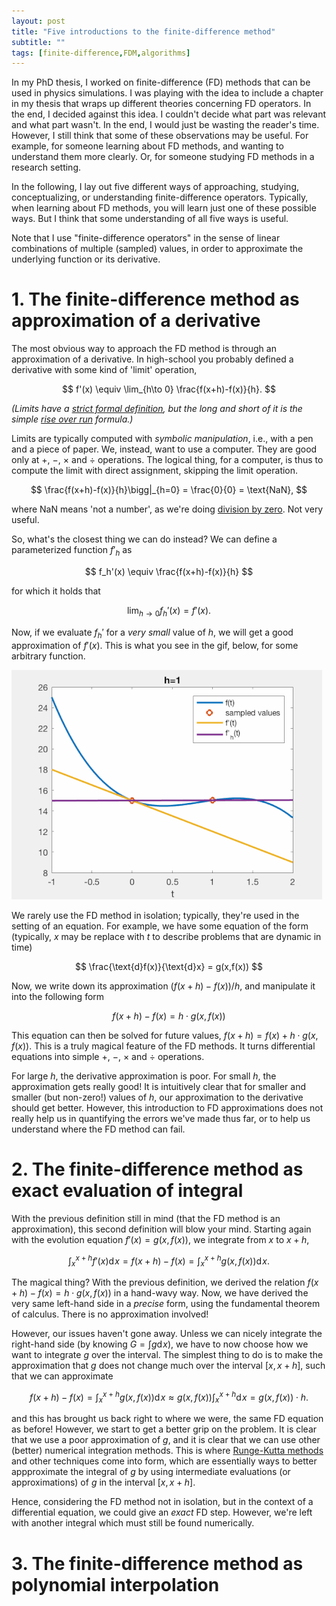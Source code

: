 ```yaml
---
layout: post
title: "Five introductions to the finite-difference method"
subtitle: ""
tags: [finite-difference,FDM,algorithms]
---
```


In my PhD thesis, I worked on finite-difference (FD) methods that can be used in physics simulations. I was playing with the idea to include a chapter in my thesis that wraps up different theories concerning FD operators.
In the end, I decided against this idea. I couldn't decide what part was relevant and what part wasn't. In the end, I would just be wasting the reader's time.
However, I still think that some of these observations may be useful. For example, for someone learning about FD methods, and wanting to understand them more clearly. Or, for someone studying FD methods in a research setting.

In the following, I lay out five different ways of approaching, studying, conceptualizing, or understanding finite-difference operators. Typically, when learning about FD methods, you will learn just one of these possible ways. But I think that some understanding of all five ways is useful.

Note that I use "finite-difference operators" in the sense of linear combinations of multiple (sampled) values, in order to approximate the underlying function or its derivative.

# 1. The finite-difference method as approximation of a derivative
The most obvious way to approach the FD method is through an approximation of a derivative. In high-school you probably defined a derivative with some kind of 'limit' operation,

$$ f'(x) \equiv \lim_{h\to 0} \frac{f(x+h)-f(x)}{h}. $$

*(Limits have a [strict formal definition](https://en.wikipedia.org/wiki/(ε,_δ)-definition_of_limit), but the long and short of it is the simple [rise over run](https://www.onlinemath4all.com/rise-over-run-formula.html) formula.)*

Limits are typically computed with *symbolic manipulation*, i.e., with a pen and a piece of paper. We, instead, want to use a computer. They are good only at $+$, $-$, $\times$ and $\div$ operations. The logical thing, for a computer, is thus to compute the limit with direct assignment, skipping the limit operation.

$$ \frac{f(x+h)-f(x)}{h}\bigg|_{h=0} = \frac{0}{0} = \text{NaN}, $$

where $\text{NaN}$ means 'not a number', as we're doing [division by zero](https://en.wikipedia.org/wiki/Division_by_zero). Not very useful.

So, what's the closest thing we can do instead? We can define a parameterized function $f'_h$ as

$$ f_h'(x) \equiv \frac{f(x+h)-f(x)}{h} $$

for which it holds that

$$ \lim_{h\to 0} f_h'(x) = f'(x). $$

Now, if we evaluate $f_h'$ for a *very small* value of $h$, we will get a good approximation of $f'(x)$. This is what you see in the gif, below, for some arbitrary function.

![derivative approximation](../assets/img/FD_as_limit.gif)


We rarely use the FD method in isolation; typically, they're used in the setting of an equation. For example, we have some equation of the form (typically, $x$ may be replace with $t$ to describe problems that are dynamic in time)

$$ \frac{\text{d}f(x)}{\text{d}x} = g(x,f(x)) $$

Now, we write down its approximation $(f(x+h)-f(x))/h$, and manipulate it into the following form

$$ f(x+h) - f(x) = h\cdot g(x,f(x)) $$

This equation can then be solved for future values, $f(x+h) = f(x) + h\cdot g(x,f(x))$. This is a truly magical feature of the FD methods. It turns differential equations into simple $+$, $-$, $\times$ and $\div$ operations.

For large $h$, the derivative approximation is poor. For small $h$, the approximation gets really good! It is intuitively clear that for smaller and smaller (but non-zero!) values of $h$, our approximation to the derivative should get better. 
However, this introduction to FD approximations does not really help us in quantifying the errors we've made thus far, or to help us understand where the FD method can fail.

# 2. The finite-difference method as exact evaluation of integral
With the previous definition still in mind (that the FD method is an approximation), this second definition will blow your mind. Starting again with the evolution equation $f'(x)=g(x,f(x))$, we integrate from $x$ to $x+h$,

$$ \int_{x}^{x+h} f'(x) \text{d}\! x = f(x+h) - f(x) = \int_x^{x+h} g(x,f(x)) \text{d}\! x. $$

The magical thing? With the previous definition, we derived the relation $f(x+h)-f(x)=h\cdot g(x,f(x))$ in a hand-wavy way. Now, we have derived the very same left-hand side in a *precise* form, using the fundamental theorem of calculus. There is no approximation involved!

However, our issues haven't gone away. Unless we can nicely integrate the right-hand side (by knowing $G=\int g\text{d}\! x$), we have to now choose how we want to integrate $g$ over the interval. The simplest thing to do is to make the approximation that $g$ does not change much over the interval $[x,x+h]$, such that we can approximate

$$ f(x+h) - f(x) = \int_x^{x+h} g(x,f(x)) \text{d}\! x \approx g(x,f(x)) \int_x^{x+h} \text{d}\! x = g(x,f(x))\cdot h. $$

and this has brought us back right to where we were, the same FD equation as before! However, we start to get a better grip on the problem. It is clear that we use a poor approximation of $g$, and it is clear that we can use other (better) numerical integration methods. This is where [Runge-Kutta methods](https://en.wikipedia.org/wiki/Runge–Kutta_methods) and other techniques come into form, which are essentially ways to better appproximate the integral of $g$ by using intermediate evaluations (or approximations) of $g$ in the interval $[x,x+h]$. 

Hence, considering the FD method not in isolation, but in the context of a differential equation, we could give an *exact* FD step. However, we're left with another integral which must still be found numerically.

# 3. The finite-difference method as polynomial interpolation
